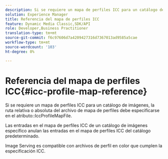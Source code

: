 ```yaml
---
description: Si se requiere un mapa de perfiles ICC para un catálogo de imágenes, la ruta relativa o absoluta del archivo de mapa de perfiles debe especificarse en el atributo IccProfileMapFile.
solution: Experience Manager
title: Referencia del mapa de perfiles ICC
feature: Dynamic Media Classic,SDK/API
role: Developer,Business Practitioner
translation-type: tm+mt
source-git-commit: f6c97606d7a4209427316d7367013ad9585a5cae
workflow-type: tm+mt
source-wordcount: '103'
ht-degree: 0%

---
```



# Referencia del mapa de perfiles ICC{#icc-profile-map-reference}

Si se requiere un mapa de perfiles ICC para un catálogo de imágenes, la ruta relativa o absoluta del archivo de mapa de perfiles debe especificarse en el atributo::IccProfileMapFile.

Las entradas en el mapa de perfiles ICC de un catálogo de imágenes específico anulan las entradas en el mapa de perfiles ICC del catálogo predeterminado.

Image Serving es compatible con archivos de perfil en color que cumplen la especificación ICC.
